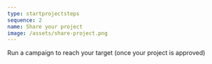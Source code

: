 ```yaml
---
type: startprojectsteps
sequence: 2
name: Share your project
image: /assets/share-project.png
---
```

Run a campaign to reach your target (once your project is approved)
